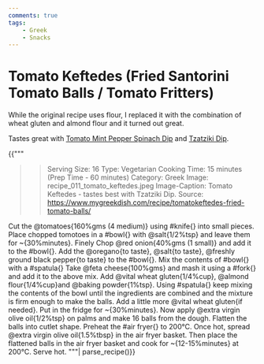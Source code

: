 ```yaml
---
comments: true
tags:
    - Greek
    - Snacks
---
```


# Tomato Keftedes (Fried Santorini Tomato Balls / Tomato Fritters)

While the original recipe uses flour, I replaced it with the combination of wheat gluten and almond flour and it turned out great.

Tastes great with [Tomato Mint Pepper Spinach Dip](./recipe_007_mint_spinach_dip.md) and [Tzatziki Dip](./recipe_009_tzatziki_dip.md).

{{""" 
>> Serving Size: 16
>> Type: Vegetarian
>> Cooking Time: 15 minutes (Prep Time - 60 minutes)
>> Category: Greek
>> Image: recipe_011_tomato_keftedes.jpeg
>> Image-Caption: Tomato Keftedes - tastes best with Tzatziki Dip.
>> Source: https://www.mygreekdish.com/recipe/tomatokeftedes-fried-tomato-balls/

Cut the @tomatoes{160%gms (4 medium)} using #knife{} into small pieces. 
Place chopped tomotoes in a #bowl{} with @salt{1/2%tsp} and leave them for ~{30%minutes}.
Finely Chop @red onion{40%gms (1 small)} and add it to the #bowl{}.
Add the @oregano{to taste}, @salt{to taste}, @freshly ground black pepper{to taste} to the #bowl{}.
Mix the contents of #bowl{} with a #spatula{}
Take @feta cheese{100%gms} and mash it using a #fork{} and add it to the above mix. 
Add @vital wheat gluten{1/4%cup}, @almond flour{1/4%cup}and @baking powder{1%tsp}.
Using #spatula{} keep mixing the contents of the bowl until the ingredients are combined and the mixture is firm enough to make the balls. Add a little more @vital wheat gluten{if needed}. 
Put in the fridge for ~{30%minutes}.
Now apply @extra virgin olive oil{1/2%tsp} on palms and make 16 balls from the dough.
Flatten the balls into cutlet shape.
Preheat the #air fryer{} to 200°C. 
Once hot, spread @extra virgin olive oil{1.5%tbsp} in the air fryer basket.
Then place the flattened balls in the air fryer basket and cook for ~{12-15%minutes} at 200°C.
Serve hot.
"""| parse_recipe()}}